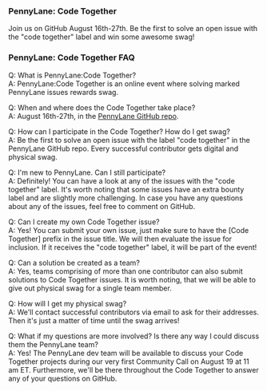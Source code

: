 ### PennyLane: Code Together

Join us on GitHub August 16th-27th. Be the first to solve an open issue with
the "code together" label and win some awesome swag!

### PennyLane: Code Together FAQ

Q: What is PennyLane:Code Together? <br />
A: PennyLane:Code Together is an online event where solving marked PennyLane
issues rewards swag.

Q: When and where does the Code Together take place? <br />
A: August 16th-27th, in the [PennyLane GitHub
repo](https://github.com/PennyLaneAI/pennylane).

Q: How can I participate in the Code Together? How do I get swag? <br />
A: Be the first to solve an open issue with the label "code together" in the
PennyLane GitHub repo. Every successful contributor gets digital and physical
swag.

Q: I'm new to PennyLane. Can I still participate? <br />
A: Definitely! You can have a look at any of the issues with the "code
together" label. It's worth noting that some issues have an extra bounty label
and are slightly more challenging. In case you have any questions about any of
the issues, feel free to comment on GitHub.

Q: Can I create my own Code Together issue? <br />
A: Yes! You can submit your own issue, just make sure to have the [Code
Together] prefix in the issue title. We will then evaluate the issue for
inclusion. If it receives the "code together" label, it will be part of the
event!

Q: Can a solution be created as a team? <br />
A: Yes, teams comprising of more than one contributor can also submit solutions
to Code Together issues. It is worth noting, that we will be able to give out
physical swag for a single team member.

Q: How will I get my physical swag? <br />
A: We'll contact successful contributors via email to ask for their addresses.
Then it's just a matter of time until the swag arrives!

Q: What if my questions are more involved? Is there any way I could discuss
them the PennyLane team? <br />
A: Yes! The PennyLane dev team will be available to discuss your Code Together
projects during our very first Community Call on August 19 at 11 am ET.
Furthermore, we'll be there throughout the Code Together to answer any of your
questions on GitHub.
